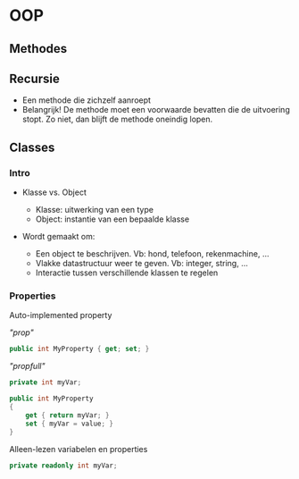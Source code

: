 # OOP
## Methodes

## Recursie

* Een methode die zichzelf aanroept
* Belangrijk! De methode moet een voorwaarde bevatten die de uitvoering stopt. Zo niet, dan blijft de methode oneindig lopen.

## Classes

### Intro

* Klasse vs. Object
    - Klasse: uitwerking van een type
    - Object: instantie van een bepaalde klasse

* Wordt gemaakt om:
    - Een object te beschrijven. Vb: hond, telefoon, rekenmachine, …
    - Vlakke datastructuur weer te geven. Vb: integer, string, …
    - Interactie tussen verschillende klassen te regelen

### Properties

Auto-implemented property

*"prop"*
```csharp
public int MyProperty { get; set; }
```

*"propfull"*
```csharp
private int myVar;

public int MyProperty
{
    get { return myVar; }
    set { myVar = value; }
}
```
Alleen-lezen variabelen en properties
```csharp
private readonly int myVar;
```
